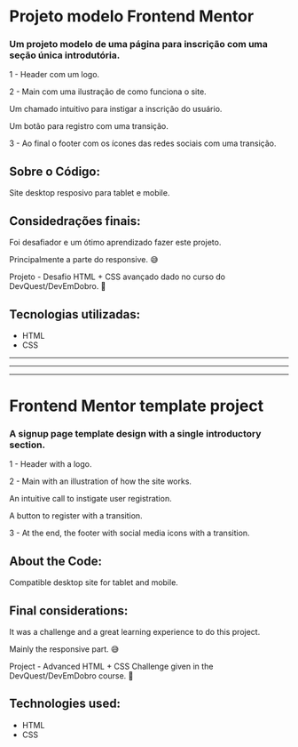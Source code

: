 # Projeto modelo Frontend Mentor

### Um projeto modelo de uma página para inscrição com uma seção única introdutória.
1 - Header com um logo.

2 - Main com uma ilustração de como funciona o site.

Um chamado intuitivo para instigar a inscrição do usuário.

Um botão para registro com uma transição.

3 - Ao final o footer com os ícones das redes sociais com uma transição.

## Sobre o Código:
Site desktop resposivo para tablet e mobile.


## Considedrações finais:
Foi desafiador e um ótimo aprendizado fazer este projeto.

Principalmente a parte do responsive. 😅

Projeto - Desafio HTML + CSS avançado dado no curso do DevQuest/DevEmDobro. 🤩

## Tecnologias utilizadas:
- HTML
- CSS


- - - 
- - -
- - -

# Frontend Mentor template project

### A signup page template design with a single introductory section.
1 - Header with a logo.

2 - Main with an illustration of how the site works.

An intuitive call to instigate user registration.

A button to register with a transition.

3 - At the end, the footer with social media icons with a transition.

## About the Code:
Compatible desktop site for tablet and mobile.


## Final considerations:
It was a challenge and a great learning experience to do this project.

Mainly the responsive part. 😅

Project - Advanced HTML + CSS Challenge given in the DevQuest/DevEmDobro course. 🤩

## Technologies used:
- HTML
- CSS